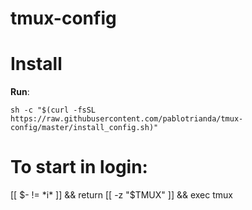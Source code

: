 # tmux-config
# Install
**Run**: 
```shell
sh -c "$(curl -fsSL https://raw.githubusercontent.com/pablotrianda/tmux-config/master/install_config.sh)" 
```
# To start in login:

[[ $- != *i* ]] && return
[[ -z "$TMUX" ]] && exec tmux
